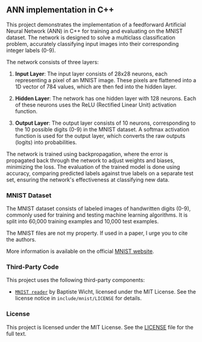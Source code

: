 ## ANN implementation in C++

This project demonstrates the implementation of a feedforward Artificial Neural Network (ANN) in C++ for training and evaluating on the MNIST dataset. The network is designed to solve a multiclass classification problem, accurately classifying input images into their corresponding integer labels (0-9).

The network consists of three layers:

1. **Input Layer**: The input layer consists of 28x28 neurons, each representing a pixel of an MNIST image. These pixels are flattened into a 1D vector of 784 values, which are then fed into the hidden layer.

2. **Hidden Layer**: The network has one hidden layer with 128 neurons. Each of these neurons uses the ReLU (Rectified Linear Unit) activation function.

3. **Output Layer**: The output layer consists of 10 neurons, corresponding to the 10 possible digits (0-9) in the MNIST dataset. A softmax activation function is used for the output layer, which converts the raw outputs (logits) into probabilities.

The network is trained using backpropagation, where the error is propagated back through the network to adjust weights and biases, minimizing the loss. The evaluation of the trained model is done using accuracy, comparing predicted labels against true labels on a separate test set, ensuring the network's effectiveness at classifying new data.

### MNIST Dataset

The MNIST dataset consists of labeled images of handwritten digits (0-9), commonly used for training and testing machine learning algorithms. It is split into 60,000 training examples and 10,000 test examples.

The MNIST files are not my property. If used in a paper, I urge you to cite the authors.

More information is available on the official [MNIST website](https://yann.lecun.com/exdb/mnist/).

### Third-Party Code

This project uses the following third-party components:

- [`MNIST reader`](https://github.com/wichtounet/mnist) by Baptiste Wicht, licensed under the MIT License. See the license notice in `include/mnist/LICENSE` for details.

### License

This project is licensed under the MIT License. See the [LICENSE](./LICENSE) file for the full text.
